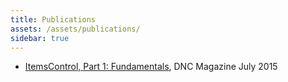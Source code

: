 ```yaml
---
title: Publications
assets: /assets/publications/
sidebar: true
---
```


* [ItemsControl, Part 1: Fundamentals](https://dncmagazine.blob.core.windows.net/annivedition/DNCMag-ThirdAnniv-Issue19.pdf), DNC Magazine July 2015